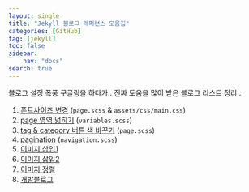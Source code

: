 ```yaml
---
layout: single
title: "Jekyll 블로그 레퍼런스 모음집"
categories: [GitHub]
tag: [jekyll]
toc: false
sidebar:
    nav: "docs"
search: true
---
```


블로그 설정 폭풍 구글링을 하다가.. 진짜 도움을 많이 받은 블로그 리스트 정리.. 
1. [폰트사이즈 변경](https://thinkreen.github.io/blogging/blogging-FontSize/) (`page.scss` & `assets/css/main.css`)
2. [page 영역 넓히기](https://velog.io/@eona1301/Github-Blog-minimal-mistakes-%EB%B3%B8%EB%AC%B8-%EC%98%81%EC%97%AD-%EB%B0%8F-%EA%B8%80%EC%9E%90-%ED%81%AC%EA%B8%B0) (`variables.scss`)
3. [tag & category 버튼 색 바꾸기](https://dev-ujin.github.io/jekyll-blog/add-menu-in-navigation) (`page.scss`)
4. [pagination](https://chaelin0722.github.io/blog/back_to_top/) (`navigation.scss`)
5. [이미지 삽입1](https://hyeonjiwon.github.io/blog/markdown_img/)
6. [이미지 삽입2](https://ansohxxn.github.io/blog/insert-image/)
7. [이미지 정렬](https://eona1301.github.io/a_to_z/GithubBlog/)
8. [개발블로그](https://github.com/heoni00/heoni00.github.io)